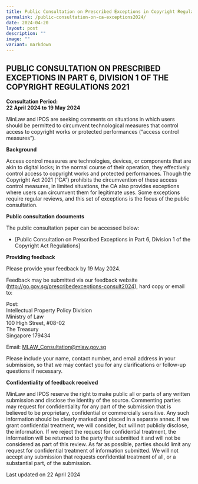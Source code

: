 ```yaml
---
title: Public Consultation on Prescribed Exceptions in Copyright Regulations 2021
permalink: /public-consultation-on-ca-exceptions2024/
date: 2024-04-20
layout: post
description: ""
image: ""
variant: markdown
---
```

**PUBLIC CONSULTATION ON PRESCRIBED EXCEPTIONS IN PART 6, DIVISION 1 OF THE COPYRIGHT REGULATIONS 2021**
---

**Consultation Period:  
22 April 2024 to 19 May 2024**

MinLaw and IPOS are seeking comments on situations in which users should be permitted to circumvent technological measures that control access to copyright works or protected performances (“access control measures”).


**Background**

Access control measures are technologies, devices, or components that are akin to digital locks; in the normal course of their operation, they effectively control access to copyright works and protected performances. Though the Copyright Act 2021 (“CA”) prohibits the circumvention of these access control measures, in limited situations, the CA also provides exceptions where users can circumvent them for legitimate uses. Some exceptions require regular reviews, and this set of exceptions is the focus of the public consultation.  

**Public consultation documents**

The public consultation paper can be accessed below:

- [Public Consultation on Prescribed Exceptions in Part 6, Division 1 of the Copyright Act Regulations]


**Providing feedback**

Please provide your feedback by 19 May 2024.

Feedback may be submitted via our feedback website (http://go.gov.sg/prescribedexceptions-consult2024), hard copy or email to: 

Post:
 <br>
Intellectual Property Policy Division<br>
Ministry of Law <br>100 High Street, #08-02 <br> The Treasury<br>
Singapore 179434	

Email: 
MLAW_Consultation@mlaw.gov.sg  

Please include your name, contact number, and email address in your submission, so that we may contact you for any clarifications or follow-up questions if necessary.

**Confidentiality of feedback received**

MinLaw and IPOS reserve the right to make public all or parts of any written submission and disclose the identity of the source. Commenting parties may request for confidentiality for any part of the submission that is believed to be proprietary, confidential or commercially sensitive. Any such information should be clearly marked and placed in a separate annex. If we grant confidential treatment, we will consider, but will not publicly disclose, the information. If we reject the request for confidential treatment, the information will be returned to the party that submitted it and will not be considered as part of this review. As far as possible, parties should limit any request for confidential treatment of information submitted. We will not accept any submission that requests confidential treatment of all, or a substantial part, of the submission.
<p class="right-side-updated">Last updated on 22 April 2024</p>